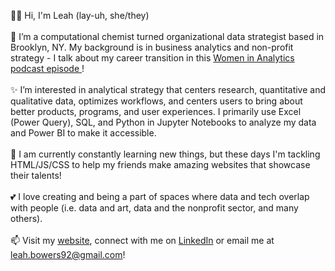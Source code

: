 👋🏼 Hi, I'm Leah (lay-uh, she/they)
<br>
<br>
🔷 I’m a computational chemist turned organizational data strategist based in Brooklyn, NY. My background is in business analytics and non-profit strategy - I talk about my career transition in this <a href = "https://www.womeninanalytics.com/podcast-episodes/ep12" target="_blank"> Women in Analytics podcast episode </a>!
<br>
<br>
✨ I’m interested in analytical strategy that centers research, quantitative and qualitative data, optimizes workflows, and centers users to bring about better products, programs, and user experiences. I primarily use Excel (Power Query), SQL, and Python in Jupyter Notebooks to analyze my data and Power BI to make it accessible.
<br>
<br>
🌱 I am currently constantly learning new things, but these days I'm tackling HTML/JS/CSS to help my friends make amazing websites that showcase their talents!
<br>
<br>
💕 I love creating and being a part of spaces where data and tech overlap with people (i.e. data and art, data and the nonprofit sector, and many others).
<br>
<br>
📫 Visit my <a href= "https://www.leahmrbowers.com/" target="_blank">website</a>, connect with me on <a href="https://www.linkedin.com/in/lmrb/" target="_blank">LinkedIn</a> or email me at leah.bowers92@gmail.com! 

